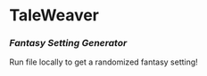# TaleWeaver

### *Fantasy Setting Generator*

Run file locally to get a randomized fantasy setting!
